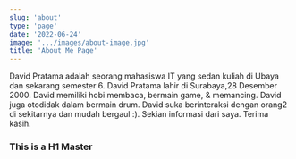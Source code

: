 ```yaml
---
slug: 'about'
type: 'page'
date: '2022-06-24'
image: '.../images/about-image.jpg'
title: 'About Me Page'
---
```


David Pratama adalah seorang mahasiswa IT yang sedan kuliah di Ubaya dan sekarang semester 6.
David Pratama lahir di Surabaya,28 Desember 2000. David memiliki hobi membaca, bermain game, & memancing.
David juga otodidak dalam bermain drum. David suka berinteraksi dengan orang2 di sekitarnya dan mudah bergaul :). Sekian informasi dari saya. Terima kasih.

### This is a H1 Master